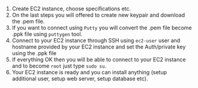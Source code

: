 1. Create EC2 instance, choose specifications etc.
2. On the last steps you will offered to create new keypair and download the .pem file.
3. If you want to connect using `Putty` you will convert the .pem file become .ppk file using `puttygen` tool.
4. Connect to your EC2 instance through SSH using `ec2-user` user and hostname provided by your EC2 instance and set the Auth/private key using the .ppk file
5. If everything OK then you will be able to connect to your EC2 instance and to become `root` just type `sudo su`.
6. Your EC2 instance is ready and you can install anything (setup additional user, setup web server, setup database etc).
